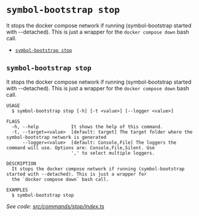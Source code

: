 `symbol-bootstrap stop`
=======================

It stops the docker compose network if running (symbol-bootstrap started with --detached). This is just a wrapper for the `docker compose down` bash call.

* [`symbol-bootstrap stop`](#symbol-bootstrap-stop)

## `symbol-bootstrap stop`

It stops the docker compose network if running (symbol-bootstrap started with --detached). This is just a wrapper for the `docker compose down` bash call.

```
USAGE
  $ symbol-bootstrap stop [-h] [-t <value>] [--logger <value>]

FLAGS
  -h, --help            It shows the help of this command.
  -t, --target=<value>  [default: target] The target folder where the symbol-bootstrap network is generated
      --logger=<value>  [default: Console,File] The loggers the command will use. Options are: Console,File,Silent. Use
                        ',' to select multiple loggers.

DESCRIPTION
  It stops the docker compose network if running (symbol-bootstrap started with --detached). This is just a wrapper for
  the `docker compose down` bash call.

EXAMPLES
  $ symbol-bootstrap stop
```

_See code: [src/commands/stop/index.ts](https://github.com/nemneshia/symbol-bootstrap/blob/v2.0.6/src/commands/stop/index.ts)_
